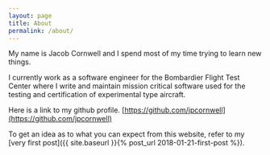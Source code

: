 ```yaml
---
layout: page
title: About
permalink: /about/
---
```


My name is Jacob Cornwell and I spend most of my time trying to learn new
things.

I currently work as a software engineer for the Bombardier Flight Test Center
where I write and maintain mission critical software used for the testing and
certification of experimental type aircraft.

Here is a link to my github profile.
[https://github.com/jpcornwell](https://github.com/jpcornwell)

To get an idea as to what you can expect from this website, refer to my 
[very first post]({{ site.baseurl }}{% post_url 2018-01-21-first-post %}).

